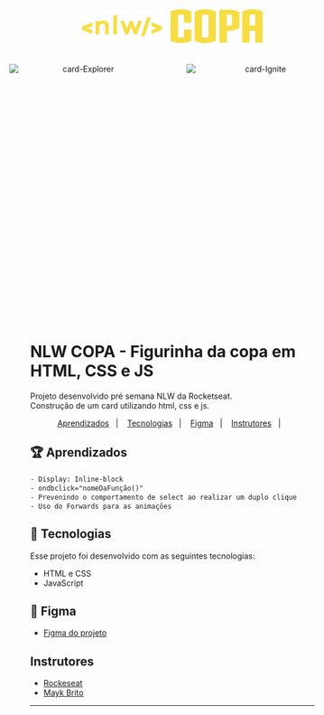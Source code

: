 <div align="center" >
  <img alt="Logo nlw-Copa" title="Logo nlw-Copa" src="./assets/nlw-logo.svg">
</div>
<br>
<br>

<div align="center" >
  <div style="display: flex; justify-content: center; gap: 50px">
    <img alt="card-Explorer" title="Explorer" src=https://i.imgur.com/SgbKV9a.png width="264" height="419">
    <img alt="card-Ignite" title="Ignite" src=https://i.imgur.com/l1fetA9.png width="264" height="419">
  </div>
</div>
<br>
<br>

# NLW COPA - Figurinha da copa em HTML, CSS e JS
Projeto desenvolvido pré semana NLW da Rocketseat.<br>
Construção de um card utilizando html, css e js.
<br>

<p align="center">
  <a href="#-aprendizados">Aprendizados</a>&nbsp;&nbsp;&nbsp;|&nbsp;&nbsp;&nbsp;
  <a href="#-tecnologias">Tecnologias</a>&nbsp;&nbsp;&nbsp;|&nbsp;&nbsp;&nbsp;
  <a href="#-Figma">Figma</a>&nbsp;&nbsp;&nbsp;|&nbsp;&nbsp;&nbsp;
  <a href="#-instrutores">Instrutores</a>&nbsp;&nbsp;&nbsp;|&nbsp;&nbsp;&nbsp;
</p>

## 🏆 Aprendizados
    - Display: Inline-block
    - ondbclick="nomeDaFunção()"
    - Prevenindo o comportamento de select ao realizar um duplo clique
    - Uso do Forwards para as animações


## 🚀 Tecnologias

Esse projeto foi desenvolvido com as seguintes tecnologias:

- HTML e CSS
- JavaScript

## 🎨 Figma
- [Figma do projeto](https://www.figma.com/file/MhGa9lJvFU2VR8XuPtRkWq/NLW-Copa-Card-(Copy)?node-id=0%3A1)

## Instrutores
- [Rockeseat](https://www.rocketseat.com.br/)
- [Mayk Brito](https://github.com/maykbrito)
---
